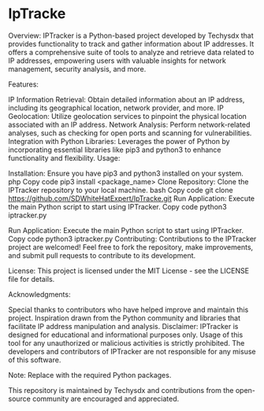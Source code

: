 # IpTracke
Overview:
IPTracker is a Python-based project developed by Techysdx that provides functionality to track and gather information about IP addresses. It offers a comprehensive suite of tools to analyze and retrieve data related to IP addresses, empowering users with valuable insights for network management, security analysis, and more.

Features:

IP Information Retrieval: Obtain detailed information about an IP address, including its geographical location, network provider, and more.
IP Geolocation: Utilize geolocation services to pinpoint the physical location associated with an IP address.
Network Analysis: Perform network-related analyses, such as checking for open ports and scanning for vulnerabilities.
Integration with Python Libraries: Leverages the power of Python by incorporating essential libraries like pip3 and python3 to enhance functionality and flexibility.
Usage:

Installation: Ensure you have pip3 and python3 installed on your system.
php
Copy code
pip3 install <package_name>
Clone Repository: Clone the IPTracker repository to your local machine.
bash
Copy code
git clone https://github.com/SDWhiteHatExpert/IpTracke.git
Run Application: Execute the main Python script to start using IPTracker.
Copy code
python3 iptracker.py

Run Application: Execute the main Python script to start using IPTracker.
Copy code
python3 iptracker.py
Contributing:
Contributions to the IPTracker project are welcomed! Feel free to fork the repository, make improvements, and submit pull requests to contribute to its development.

License:
This project is licensed under the MIT License - see the LICENSE file for details.

Acknowledgments:

Special thanks to contributors who have helped improve and maintain this project.
Inspiration drawn from the Python community and libraries that facilitate IP address manipulation and analysis.
Disclaimer:
IPTracker is designed for educational and informational purposes only. Usage of this tool for any unauthorized or malicious activities is strictly prohibited. The developers and contributors of IPTracker are not responsible for any misuse of this software.

Note: Replace <pip and python3> with the required Python packages.

This repository is maintained by Techysdx and contributions from the open-source community are encouraged and appreciated.





